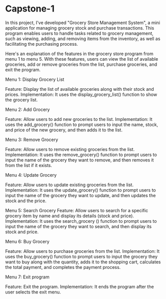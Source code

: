 # Capstone-1

In this project, I've developed "Grocery Store Management System", a mini application for managing grocery stock and purchase transactions. This program enables users to handle tasks related to grocery management, such as viewing, adding, and removing items from the inventory, as well as facilitating the purchasing process.

Here's an explanation of the features in the grocery store program from menu 1 to menu 5. With these features, users can view the list of available groceries, add or remove groceries from the list, purchase groceries, and exit the program.

Menu 1: Display Grocery List

Feature: Display the list of available groceries along with their stock and prices.
Implementation: It uses the display_grocery_list() function to show the grocery list.

Menu 2: Add Grocery

Feature: Allow users to add new groceries to the list.
Implementation: It uses the add_grocery() function to prompt users to input the name, stock, and price of the new grocery, and then adds it to the list.

Menu 3: Remove Grocery

Feature: Allow users to remove existing groceries from the list.
Implementation: It uses the remove_grocery() function to prompt users to input the name of the grocery they want to remove, and then removes it from the list if it exists.

Menu 4: Update Grocery

Feature: Allow users to update existing groceries from the list.
Implementation: It uses the update_grocery() function to prompt users to input the name of the grocery they want to update, and then updates the stock and the price.

Menu 5: Search Grocery
Feature: Allow users to search for a specific grocery item by name and display its details (stock and price). 
Implementation: It uses the search_grocery () function to prompt users to input the name of the grocery they want to search, and then display its stock and price.

Menu 6: Buy Grocery

Feature: Allow users to purchase groceries from the list.
Implementation: It uses the buy_grocery() function to prompt users to input the grocery they want to buy along with the quantity, adds it to the shopping cart, calculates the total payment, and completes the payment process.

Menu 7: Exit program

Feature: Exit the program.
Implementation: It ends the program after the user selects the exit menu.
